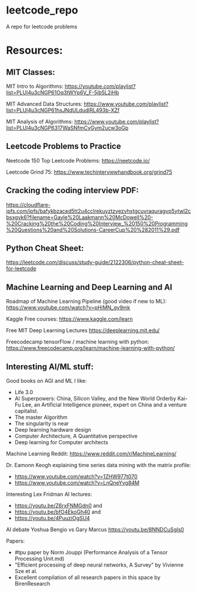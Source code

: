 # leetcode_repo
A repo for leetcode problems

# Resources:

## MIT Classes:
MIT Intro to Algorithms:
https://youtube.com/playlist?list=PLUl4u3cNGP61Oq3tWYp6V_F-5jb5L2iHb

MIT Advanced Data Structures:
https://www.youtube.com/playlist?list=PLUl4u3cNGP61hsJNdULdudlRL493b-XZf

MIT Analysis of Algorithms:
https://www.youtube.com/playlist?list=PLUl4u3cNGP6317WaSNfmCvGym2ucw3oGp


## Leetcode Problems to Practice
Neetcode 150 Top Leetcode Problems:
https://neetcode.io/

Leetcode Grind 75:
https://www.techinterviewhandbook.org/grind75


## Cracking the coding interview PDF:
https://cloudflare-ipfs.com/ipfs/bafykbzaced5tt2u4cclrekuyztzyezvhxtgcuvraquragvp5ytwl2cbsxgvk6?filename=Gayle%20Laakmann%20McDowell%20-%20Cracking%20the%20Coding%20Interview_%20150%20Programming%20Questions%20and%20Solutions-CareerCup%20%282011%29.pdf

## Python Cheat Sheet:
https://leetcode.com/discuss/study-guide/2122306/python-cheat-sheet-for-leetcode


## Machine Learning and Deep Learning and AI
Roadmap of Machine Learning Pipeline (good video if new to ML):
https://www.youtube.com/watch?v=pHiMN_gy9mk

Kaggle Free courses:
https://www.kaggle.com/learn

Free MIT Deep Learning Lectures
https://deeplearning.mit.edu/

Freecodecamp tensorFlow / machine learning with python:
https://www.freecodecamp.org/learn/machine-learning-with-python/


## Interesting AI/ML stuff:
Good books on AGI and ML I like:
* Life 3.0
* AI Superpowers: China, Silicon Valley, and the New World Orderby Kai-Fu Lee, an Artificial Intelligence pioneer, expert on China and a venture capitalist.
* The master Algorithm
* The singularity is near
* Deep learning hardware design 
* Computer Architecture, A Quantitative perspective 
* Deep learning for Computer architects 

Machine Learning Reddit:
https://www.reddit.com/r/MachineLearning/

Dr. Eamonn Keogh explaining time series data mining with the matrix profile:
* https://www.youtube.com/watch?v=1ZHW977t070
* https://www.youtube.com/watch?v=LnQneYvg84M

Interesting Lex Fridman AI lectures:
* https://youtu.be/Z6rxFNMGdn0 and 
* https://youtu.be/bfO4EkoGh40 and
* https://youtu.be/4PuuziOgSU4

AI debate Yoshua Bengio vs Gary Marcus
https://youtu.be/8NNDCuSgls0

Papers:
* #tpu paper by Norm Jouppi (Performance Analysis of a Tensor Processing Unit.md)
* "Efficient processing of deep neural networks, A Survey" by Vivienne Sze et al. 
* Excellent compilation of all research papers in this space by BirenResearch 
